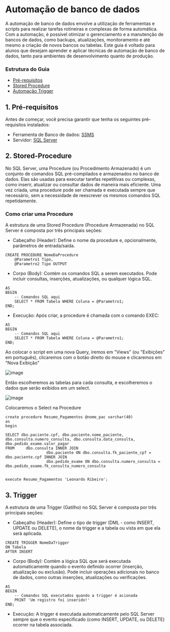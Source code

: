 # Automação de banco de dados
A automação de banco de dados envolve a utilização de ferramentas e scripts para realizar tarefas rotineiras e complexas de forma automática. 
Com a automação, é possível otimizar o gerenciamento e a manutenção de bancos de dados, como backups, atualizações, monitoramento e até mesmo a criação de novos bancos ou tabelas.
Este guia é voltado para alunos que desejam aprender e aplicar técnicas de automação de banco de dados, tanto para ambientes de desenvolvimento quanto de produção.

### Estrutura do Guia
  - [Pré-requisitos](#pré-requisitos)
  - [Stored Procedure](#Stored-Procedure)
  - [Automação Trigger](#Trigger)

## 1. Pré-requisitos
Antes de começar, você precisa garantir que tenha os seguintes pré-requisitos instalados:

 - Ferramenta de Banco de dados: [SSMS](https://learn.microsoft.com/en-us/ssms/download-sql-server-management-studio-ssms)
 - Servidor: [SQL Server](https://www.microsoft.com/pt-br/sql-server/sql-server-downloads)

## 2. Stored-Procedure
No SQL Server, uma Procedure (ou Procedimento Armazenado) é um conjunto de comandos SQL pré-compilados e armazenados no banco de dados. 
Elas são usadas para executar tarefas repetitivas ou complexas, como inserir, atualizar ou consultar dados de maneira mais eficiente.
Uma vez criada, uma procedure pode ser chamada e executada sempre que necessário, sem a necessidade de reescrever os mesmos comandos SQL repetidamente.

### Como criar uma Procedure
A estrutura de uma Stored Procedure (Procedure Armazenada) no SQL Server é composta por três principais seções:

 - Cabeçalho (Header): Define o nome da procedure e, opcionalmente, parâmetros de entrada/saída.

```
CREATE PROCEDURE NomeDaProcedure
    @Parametro1 Tipo,
    @Parametro2 Tipo OUTPUT
```

 - Corpo (Body): Contém os comandos SQL a serem executados. Pode incluir consultas, inserções, atualizações, ou qualquer lógica SQL.
```
AS
BEGIN
    -- Comandos SQL aqui
    SELECT * FROM Tabela WHERE Coluna = @Parametro1;
END;

```
 - Execução: Após criar, a procedure é chamada com o comando EXEC:

```
AS
BEGIN
    -- Comandos SQL aqui
    SELECT * FROM Tabela WHERE Coluna = @Parametro1;
END;

```

Ao colocar o script em uma nova Query, iremos em "Views" (ou "Exibições" em português), clicaremos com o botão direito do mouse e clicaremos em "Nova Exibição"


![image](https://github.com/user-attachments/assets/2cb96bb7-4e9f-4458-adaf-227a9bb539f6)

Então escolheremos as tabelas para cada consulta, e escolheremos o dados que serão exibidos em um select.

![image](https://github.com/user-attachments/assets/51422f02-3246-4b85-a29c-a7b3297328b9)

Colocaremos o Select na Procedure

```
create procedure Resumo_Pagamentos @nome_pac varchar(40)
as
begin

SELECT dbo.paciente.cpf, dbo.paciente.nome_paciente, dbo.consulta.numero_consulta, dbo.consulta.data_consulta, dbo.pedido_exame.valor_pagar
FROM     dbo.consulta INNER JOIN
                  dbo.paciente ON dbo.consulta.fk_paciente_cpf = dbo.paciente.cpf INNER JOIN
                  dbo.pedido_exame ON dbo.consulta.numero_consulta = dbo.pedido_exame.fk_consulta_numero_consulta


execute Resumo_Pagamentos 'Leonardo Ribeiro';

```

## 3. Trigger
A estrutura de uma Trigger (Gatilho) no SQL Server é composta por três principais seções:

 - Cabeçalho (Header): Define o tipo de trigger (DML - como INSERT, UPDATE ou DELETE), o nome da trigger e a tabela ou vista em que ela será aplicada.

```
CREATE TRIGGER NomeDaTrigger
ON Tabela
AFTER INSERT

```
 - Corpo (Body): Contém a lógica SQL que será executada automaticamente quando o evento definido ocorrer (inserção, atualização ou exclusão). Pode incluir operações adicionais no banco de dados, como outras inserções, atualizações ou verificações.
```
AS
BEGIN
    -- Comandos SQL executados quando a trigger é acionada
    PRINT 'Um registro foi inserido!'
END;

```
- Execução: A trigger é executada automaticamente pelo SQL Server sempre que o evento especificado (como INSERT, UPDATE, ou DELETE) ocorrer na tabela associada.

